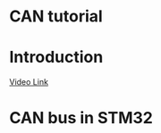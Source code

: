 # CAN tutorial

# Introduction
[Video Link](https://www.csselectronics.com/screen/page/simple-intro-to-can-bus/language/en)

# CAN bus in STM32
